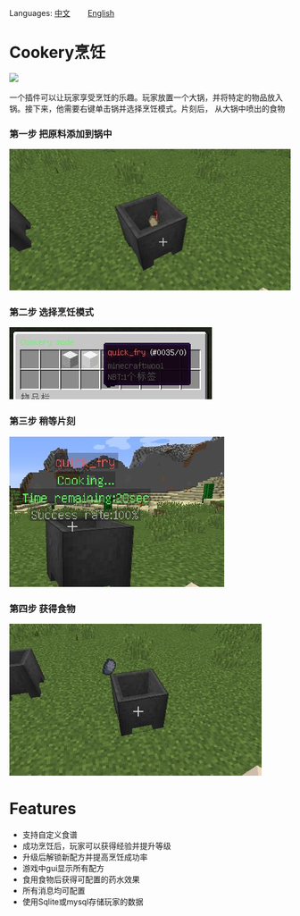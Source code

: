 Languages: [中文](README.md) &nbsp;&nbsp;&nbsp;&nbsp;&nbsp;&nbsp; [English](README_EN.md)

# Cookery烹饪
![](https://img.shields.io/badge/Framework-TabooLib-brightgreen)

一个插件可以让玩家享受烹饪的乐趣。玩家放置一个大锅，并将特定的物品放入锅。接下来，他需要右键单击锅并选择烹饪模式。片刻后，
从大锅中喷出的食物

### 第一步 把原料添加到锅中

![](imges/drop%20items.jpg )

### 第二步 选择烹饪模式

![](imges/choose%20mode.jpg)

### 第三步 稍等片刻

![](imges/waiting.jpg)

### 第四步 获得食物

![](imges/result.jpg)

# Features
 * 支持自定义食谱
 * 成功烹饪后，玩家可以获得经验并提升等级
 * 升级后解锁新配方并提高烹饪成功率
 * 游戏中gui显示所有配方
 * 食用食物后获得可配置的药水效果
 * 所有消息均可配置
 * 使用Sqlite或mysql存储玩家的数据